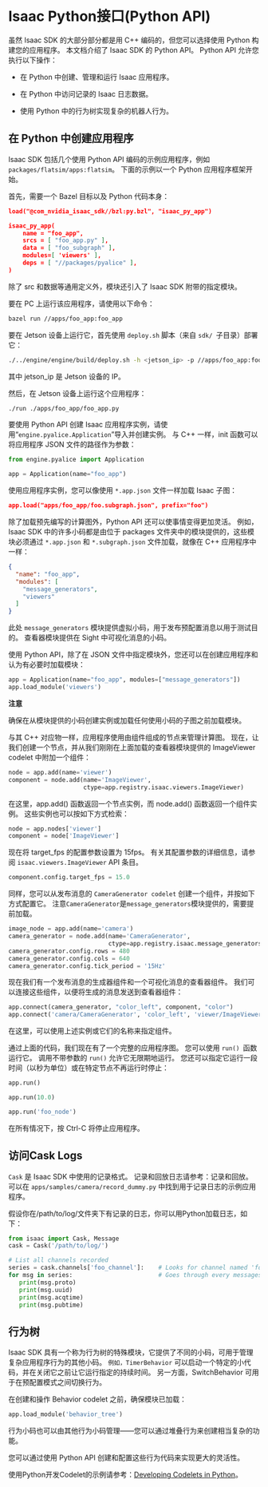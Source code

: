 # Isaac Python接口(Python API)

虽然 Isaac SDK 的大部分部分都是用 C++ 编码的，但您可以选择使用 Python 构建您的应用程序。 本文档介绍了 Isaac SDK 的 Python API。 Python API 允许您执行以下操作：

* 在 Python 中创建、管理和运行 Isaac 应用程序。

* 在 Python 中访问记录的 Isaac 日志数据。

* 使用 Python 中的行为树实现复杂的机器人行为。

## 在 Python 中创建应用程序
Isaac SDK 包括几个使用 Python API 编码的示例应用程序，例如 `packages/flatsim/apps:flatsim`。 下面的示例以一个 Python 应用程序框架开始。

首先，需要一个 Bazel 目标以及 Python 代码本身：
```json
load("@com_nvidia_isaac_sdk//bzl:py.bzl", "isaac_py_app")

isaac_py_app(
    name = "foo_app",
    srcs = [ "foo_app.py" ],
    data = [ "foo_subgraph" ],
    modules=[ 'viewers' ],
    deps = [ "//packages/pyalice" ],
)
```

除了 src 和数据等通用定义外，模块还引入了 Isaac SDK 附带的指定模块。

要在 PC 上运行该应用程序，请使用以下命令：

```bash
bazel run //apps/foo_app:foo_app
```

要在 Jetson 设备上运行它，首先使用 `deploy.sh` 脚本（来自 `sdk/ `子目录）部署它：

```bash
./../engine/engine/build/deploy.sh -h <jetson_ip> -p //apps/foo_app:foo_app-pkg -d jetpack45
```

其中 jetson_ip 是 Jetson 设备的 IP。

然后，在 Jetson 设备上运行这个应用程序：

```bash
./run ./apps/foo_app/foo_app.py
```

要使用 Python API 创建 Isaac 应用程序实例，请使用“`engine.pyalice.Application`”导入并创建实例。 与 C++ 一样，init 函数可以将应用程序 JSON 文件的路径作为参数：
```python
from engine.pyalice import Application

app = Application(name="foo_app")
```
使用应用程序实例，您可以像使用 `*.app.json` 文件一样加载 Isaac 子图：

```json
app.load("apps/foo_app/foo.subgraph.json", prefix="foo")
```
除了加载预先编写的计算图外，Python API 还可以使事情变得更加灵活。 例如，Isaac SDK 中的许多小码都是由位于 packages 文件夹中的模块提供的，这些模块必须通过 `*.app.json` 和 `*.subgraph.json` 文件加载，就像在 C++ 应用程序中一样：

```json
{
  "name": "foo_app",
  "modules": [
    "message_generators",
    "viewers"
  ]
}
```
此处 `message_generators` 模块提供虚拟小码，用于发布预配置消息以用于测试目的。 查看器模块提供在 Sight 中可视化消息的小码。

使用 Python API，除了在 JSON 文件中指定模块外，您还可以在创建应用程序和认为有必要时加载模块：
```python
app = Application(name="foo_app", modules=["message_generators"])
app.load_module('viewers')
```

**注意**

确保在从模块提供的小码创建实例或加载任何使用小码的子图之前加载模块。

与其 C++ 对应物一样，应用程序使用由组件组成的节点来管理计算图。 现在，让我们创建一个节点，并从我们刚刚在上面加载的查看器模块提供的 ImageViewer codelet 中附加一个组件：
```python
node = app.add(name='viewer')
component = node.add(name='ImageViewer',
                     ctype=app.registry.isaac.viewers.ImageViewer)
```
在这里，app.add() 函数返回一个节点实例，而 node.add() 函数返回一个组件实例。 这些实例也可以按如下方式检索：
```python
node = app.nodes['viewer']
component = node['ImageViewer']
```
现在将 target_fps 的配置参数设置为 15fps。 有关其配置参数的详细信息，请参阅 `isaac.viewers.ImageViewer` API 条目。

```python
component.config.target_fps = 15.0
```

同样，您可以从发布消息的 `CameraGenerator codelet` 创建一个组件，并按如下方式配置它。 注意`CameraGenerator`是`message_generators`模块提供的，需要提前加载。

```python
image_node = app.add(name='camera')
camera_generator = node.add(name='CameraGenerator',
                            ctype=app.registry.isaac.message_generators.CameraGenerator)
camera_generator.config.rows = 480
camera_generator.config.cols = 640
camera_generator.config.tick_period = '15Hz'
```

现在我们有一个发布消息的生成器组件和一个可视化消息的查看器组件。 我们可以连接这些组件，以便将生成的消息发送到查看器组件：

```python
app.connect(camera_generator, "color_left", component, "color")
app.connect('camera/CameraGenerator', 'color_left', 'viewer/ImageViewer', 'image')
```

在这里，可以使用上述实例或它们的名称来指定组件。

通过上面的代码，我们现在有了一个完整的应用程序图。 您可以使用 `run() `函数运行它。 调用不带参数的 `run()` 允许它无限期地运行。 您还可以指定它运行一段时间（以秒为单位）或在特定节点不再运行时停止：

```python
app.run()

app.run(10.0)

app.run('foo_node')
```

在所有情况下，按 Ctrl-C 将停止应用程序。

## 访问Cask Logs
`Cask` 是 Isaac SDK 中使用的记录格式。 记录和回放日志请参考：记录和回放。 可以在 `apps/samples/camera/record_dummy.py` 中找到用于记录日志的示例应用程序。

假设你在/path/to/log/文件夹下有记录的日志，你可以用Python加载日志，如下：

```python
from isaac import Cask, Message
cask = Cask('/path/to/log/')

# List all channels recorded
series = cask.channels['foo_channel']:    # Looks for channel named 'foo_channel'
for msg in series:                        # Goes through every messages one by one in recorded order
   print(msg.proto)
   print(msg.uuid)
   print(msg.acqtime)
   print(msg.pubtime)
```

## 行为树
Isaac SDK 具有一个称为行为树的特殊模块，它提供了不同的小码，可用于管理复杂应用程序行为的其他小码。 `例如，TimerBehavior` 可以启动一个特定的小代码，并在关闭它之前让它运行指定的持续时间。 另一方面，SwitchBehavior 可用于在预配置模式之间切换行为。

在创建和操作 Behavior codelet 之前，确保模块已加载：

```python
app.load_module('behavior_tree')
```

行为小码也可以由其他行为小码管理——您可以通过堆叠行为来创建相当复杂的功能。

您可以通过使用 Python API 创建和配置这些行为代码来实现更大的灵活性。

使用Python开发Codelet的示例请参考：[Developing Codelets in Python](https://docs.nvidia.com/isaac/doc/tutorials/ping_py.html#pycodelet)。





















